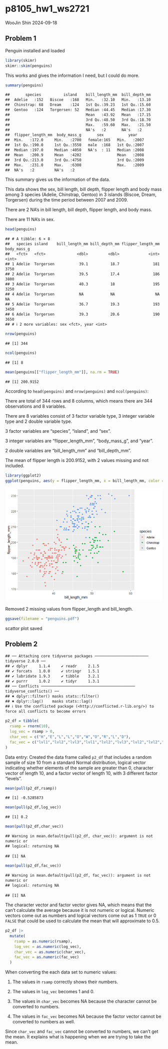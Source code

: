 p8105_hw1_ws2721
================
WooJin Shin
2024-09-18

## Problem 1

Penguin installed and loaded

``` r
library(skimr)
skimr::skim(penguins)
```

This works and gives the information I need, but I could do more.

``` r
summary(penguins)
```

    ##       species          island    bill_length_mm  bill_depth_mm  
    ##  Adelie   :152   Biscoe   :168   Min.   :32.10   Min.   :13.10  
    ##  Chinstrap: 68   Dream    :124   1st Qu.:39.23   1st Qu.:15.60  
    ##  Gentoo   :124   Torgersen: 52   Median :44.45   Median :17.30  
    ##                                  Mean   :43.92   Mean   :17.15  
    ##                                  3rd Qu.:48.50   3rd Qu.:18.70  
    ##                                  Max.   :59.60   Max.   :21.50  
    ##                                  NA's   :2       NA's   :2      
    ##  flipper_length_mm  body_mass_g       sex           year     
    ##  Min.   :172.0     Min.   :2700   female:165   Min.   :2007  
    ##  1st Qu.:190.0     1st Qu.:3550   male  :168   1st Qu.:2007  
    ##  Median :197.0     Median :4050   NA's  : 11   Median :2008  
    ##  Mean   :200.9     Mean   :4202                Mean   :2008  
    ##  3rd Qu.:213.0     3rd Qu.:4750                3rd Qu.:2009  
    ##  Max.   :231.0     Max.   :6300                Max.   :2009  
    ##  NA's   :2         NA's   :2

This summary gives us the information of the data.

This data shows the sex, bill length, bill depth, flipper length and
body mass among 3 species (Adelie, Chinstrap, Gentoo) in 3 islands
(Biscoe, Dream, Torgersen) during the time period between 2007 and 2009.

There are 2 NA’s in bill length, bill depth, flipper length, and body
mass.

There are 11 NA’s in sex.

``` r
head(penguins)
```

    ## # A tibble: 6 × 8
    ##   species island    bill_length_mm bill_depth_mm flipper_length_mm body_mass_g
    ##   <fct>   <fct>              <dbl>         <dbl>             <int>       <int>
    ## 1 Adelie  Torgersen           39.1          18.7               181        3750
    ## 2 Adelie  Torgersen           39.5          17.4               186        3800
    ## 3 Adelie  Torgersen           40.3          18                 195        3250
    ## 4 Adelie  Torgersen           NA            NA                  NA          NA
    ## 5 Adelie  Torgersen           36.7          19.3               193        3450
    ## 6 Adelie  Torgersen           39.3          20.6               190        3650
    ## # ℹ 2 more variables: sex <fct>, year <int>

``` r
nrow(penguins)
```

    ## [1] 344

``` r
ncol(penguins)
```

    ## [1] 8

``` r
mean(penguins[["flipper_length_mm"]], na.rm = TRUE)
```

    ## [1] 200.9152

According to `head(penguins)` and `nrow(penguins)` and `ncol(penguins)`:

There are total of 344 rows and 8 columns, which means there are 344
observations and 8 variables.

There are 8 variables consist of 3 factor variable type, 3 integer
variable type and 2 double variable type.

3 factor variables are “species”, “island”, and “sex”.

3 integer variables are “flipper_length_mm”, “body_mass_g”, and “year”.

2 double variables are “bill_length_mm” and “bill_depth_mm”.

The mean of flipper length is 200.9152, with 2 values missing and not
included.

``` r
library(ggplot2)
ggplot(penguins, aes(y = flipper_length_mm, x = bill_length_mm, color = species)) + geom_point(na.rm = TRUE)
```

![](p8105_hw1_ws2721_files/figure-gfm/unnamed-chunk-5-1.png)<!-- -->

Removed 2 missing values from flipper_length and bill_length.

``` r
ggsave(filename = "penguins.pdf")
```

scattor plot saved

## Problem 2

    ## ── Attaching core tidyverse packages ──────────────────────── tidyverse 2.0.0 ──
    ## ✔ dplyr     1.1.4     ✔ readr     2.1.5
    ## ✔ forcats   1.0.0     ✔ stringr   1.5.1
    ## ✔ lubridate 1.9.3     ✔ tibble    3.2.1
    ## ✔ purrr     1.0.2     ✔ tidyr     1.3.1
    ## ── Conflicts ────────────────────────────────────────── tidyverse_conflicts() ──
    ## ✖ dplyr::filter() masks stats::filter()
    ## ✖ dplyr::lag()    masks stats::lag()
    ## ℹ Use the conflicted package (<http://conflicted.r-lib.org/>) to force all conflicts to become errors

``` r
p2_df = tibble(
  rsamp = rnorm(10),
  log_vec = rsamp > 0,
  char_vec = c("H","E","L","L","O","W","O","R","L","D"),
  fac_vec = c("lvl1","lvl2","lvl3","lvl1","lvl2","lvl3","lvl2","lvl2","lvl3","lvl3")
)
```

Data entry: Created the data frame called `p2_df` that includes a random
sample of size 10 from a standard Normal distribution, logical vector
indicating whether elements of the sample are greater than 0, character
vector of length 10, and a factor vector of length 10, with 3 different
factor “levels”.

``` r
mean(pull(p2_df,rsamp))
```

    ## [1] -0.5285873

``` r
mean(pull(p2_df,log_vec))
```

    ## [1] 0.2

``` r
mean(pull(p2_df,char_vec))
```

    ## Warning in mean.default(pull(p2_df, char_vec)): argument is not numeric or
    ## logical: returning NA

    ## [1] NA

``` r
mean(pull(p2_df,fac_vec))
```

    ## Warning in mean.default(pull(p2_df, fac_vec)): argument is not numeric or
    ## logical: returning NA

    ## [1] NA

The character vector and factor vector gives NA, which means that the
can’t calculate the average because it is not numeric or logical.
Numeric vectors come out as numbers and logical vectors come out as 1
`TRUE` or 0 `FALSE` that could be used to calculate the mean that will
approximate to 0.5.

``` r
p2_df |>
  mutate(
    rsamp = as.numeric(rsamp),
    log_vec = as.numeric(log_vec),
    char_vec = as.numeric(char_vec),
    fac_vec = as.numeric(fac_vec)
  )
```

When converting the each data set to numeric values:

1.  The values in `rsamp` correctly shows their numbers.

2.  The values in `log_vec` becomes 1 and 0.

3.  The values in `char_vec` becomes NA because the character cannot be
    converted to numbers.

4.  The values in `fac_vec` becomes NA because the factor vector cannot
    be converted to numbers as well.

Since `char_vec` and `fac_vec` cannot be converted to numbers, we can’t
get the mean. It explains what is happening when we are trying to take
the mean.
